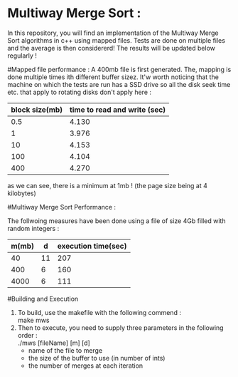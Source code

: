 # Multiway Merge Sort : 
In this repository, you will find an implementation of the Multiway Merge Sort algorithms in 
c++ using mapped files. Tests are done on multiple files and the average is then considererd! 
The results will be updated below regularly !

#Mapped file performance : 
A 400mb file is first generated. The, mapping is done multiple times ith different 
buffer sizez. It'w worth noticing that the machine on which the tests are run has a
SSD drive so all the disk seek time etc. that apply to rotating disks don't apply here : 

| block size(mb)  | time to read and write (sec) |
| --------------  | ---------------------------- |
| 0.5             | 4.130                        |
| 1               | 3.976                        |
| 10              | 4.153                        |
| 100             | 4.104                        |
| 400             | 4.270                        |

as we can see, there is a minimum at 1mb ! 
(the page size being at 4 kilobytes)

#Multiway Merge Sort Performance : 

The follwoing measures have been done using a  file of size 4Gb filled with random integers : 


| m(mb) | d  | execution time(sec) |
| ----- | -- | ------------------- |
| 40    | 11 | 207                 |
| 400   | 6  | 160                 |
| 4000  | 6  | 111                 |


#Building and Execution
1. To build, use the makefile with the following commend : <br/>                 make mws 
2. Then to execute, you need to supply three parameters in the following order : <br/>                ./mws [fileName] [m] [d]
   * name of the file to merge 
   * the size of the buffer to use (in number of ints)
   * the number of merges at each iteration 
 
